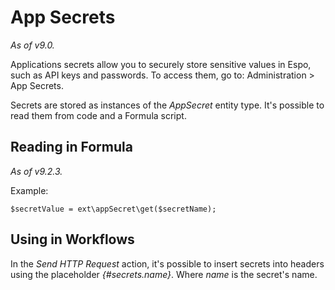 # App Secrets

*As of v9.0.*

Applications secrets allow you to securely store sensitive values in Espo, such as API keys and passwords. To access them, go to: Administration > App Secrets.

Secrets are stored as instances of the *AppSecret* entity type. It's possible to read them from code and a Formula script.

## Reading in Formula

*As of v9.2.3.*

Example:

```
$secretValue = ext\appSecret\get($secretName);
```

## Using in Workflows

In the *Send HTTP Request* action, it's possible to insert secrets into headers using the placeholder *{#secrets.name}*. Where *name* is the secret's name.
